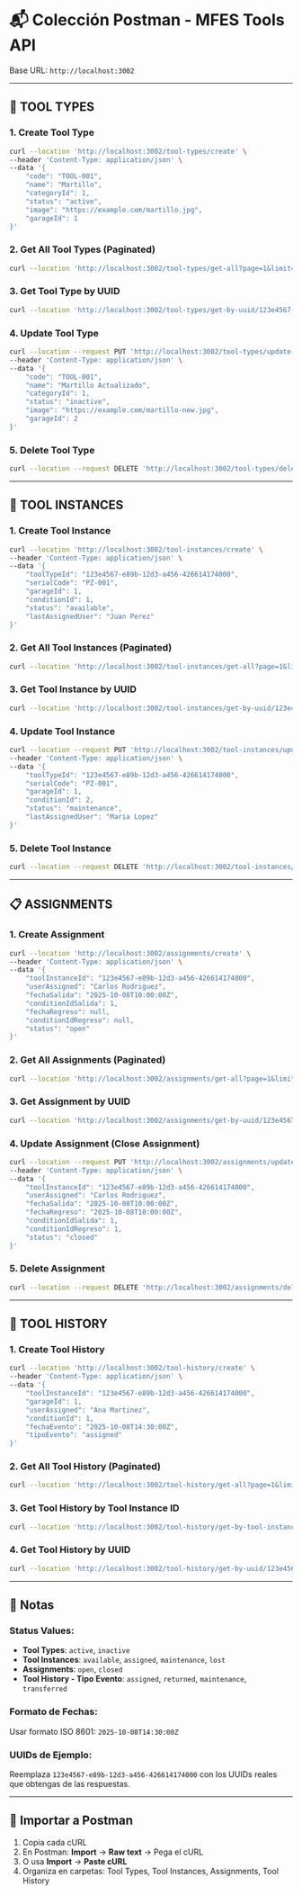 # 📬 Colección Postman - MFES Tools API

Base URL: `http://localhost:3002`

---

## 🔧 TOOL TYPES

### 1. Create Tool Type
```bash
curl --location 'http://localhost:3002/tool-types/create' \
--header 'Content-Type: application/json' \
--data '{
    "code": "TOOL-001",
    "name": "Martillo",
    "categoryId": 1,
    "status": "active",
    "image": "https://example.com/martillo.jpg",
    "garageId": 1
}'
```

### 2. Get All Tool Types (Paginated)
```bash
curl --location 'http://localhost:3002/tool-types/get-all?page=1&limit=10'
```

### 3. Get Tool Type by UUID
```bash
curl --location 'http://localhost:3002/tool-types/get-by-uuid/123e4567-e89b-12d3-a456-426614174000'
```

### 4. Update Tool Type
```bash
curl --location --request PUT 'http://localhost:3002/tool-types/update-tool-types/123e4567-e89b-12d3-a456-426614174000' \
--header 'Content-Type: application/json' \
--data '{
    "code": "TOOL-001",
    "name": "Martillo Actualizado",
    "categoryId": 1,
    "status": "inactive",
    "image": "https://example.com/martillo-new.jpg",
    "garageId": 2
}'
```

### 5. Delete Tool Type
```bash
curl --location --request DELETE 'http://localhost:3002/tool-types/delete-tool-types/123e4567-e89b-12d3-a456-426614174000'
```

---

## 🔨 TOOL INSTANCES

### 1. Create Tool Instance
```bash
curl --location 'http://localhost:3002/tool-instances/create' \
--header 'Content-Type: application/json' \
--data '{
    "toolTypeId": "123e4567-e89b-12d3-a456-426614174000",
    "serialCode": "PZ-001",
    "garageId": 1,
    "conditionId": 1,
    "status": "available",
    "lastAssignedUser": "Juan Perez"
}'
```

### 2. Get All Tool Instances (Paginated)
```bash
curl --location 'http://localhost:3002/tool-instances/get-all?page=1&limit=10'
```

### 3. Get Tool Instance by UUID
```bash
curl --location 'http://localhost:3002/tool-instances/get-by-uuid/123e4567-e89b-12d3-a456-426614174000'
```

### 4. Update Tool Instance
```bash
curl --location --request PUT 'http://localhost:3002/tool-instances/update-tool-instances/123e4567-e89b-12d3-a456-426614174000' \
--header 'Content-Type: application/json' \
--data '{
    "toolTypeId": "123e4567-e89b-12d3-a456-426614174000",
    "serialCode": "PZ-001",
    "garageId": 1,
    "conditionId": 2,
    "status": "maintenance",
    "lastAssignedUser": "Maria Lopez"
}'
```

### 5. Delete Tool Instance
```bash
curl --location --request DELETE 'http://localhost:3002/tool-instances/delete-tool-instances/123e4567-e89b-12d3-a456-426614174000'
```

---

## 📋 ASSIGNMENTS

### 1. Create Assignment
```bash
curl --location 'http://localhost:3002/assignments/create' \
--header 'Content-Type: application/json' \
--data '{
    "toolInstanceId": "123e4567-e89b-12d3-a456-426614174000",
    "userAssigned": "Carlos Rodriguez",
    "fechaSalida": "2025-10-08T10:00:00Z",
    "conditionIdSalida": 1,
    "fechaRegreso": null,
    "conditionIdRegreso": null,
    "status": "open"
}'
```

### 2. Get All Assignments (Paginated)
```bash
curl --location 'http://localhost:3002/assignments/get-all?page=1&limit=10'
```

### 3. Get Assignment by UUID
```bash
curl --location 'http://localhost:3002/assignments/get-by-uuid/123e4567-e89b-12d3-a456-426614174000'
```

### 4. Update Assignment (Close Assignment)
```bash
curl --location --request PUT 'http://localhost:3002/assignments/update-assignments/123e4567-e89b-12d3-a456-426614174000' \
--header 'Content-Type: application/json' \
--data '{
    "toolInstanceId": "123e4567-e89b-12d3-a456-426614174000",
    "userAssigned": "Carlos Rodriguez",
    "fechaSalida": "2025-10-08T10:00:00Z",
    "fechaRegreso": "2025-10-08T18:00:00Z",
    "conditionIdSalida": 1,
    "conditionIdRegreso": 1,
    "status": "closed"
}'
```

### 5. Delete Assignment
```bash
curl --location --request DELETE 'http://localhost:3002/assignments/delete-assignments/123e4567-e89b-12d3-a456-426614174000'
```

---

## 📜 TOOL HISTORY

### 1. Create Tool History
```bash
curl --location 'http://localhost:3002/tool-history/create' \
--header 'Content-Type: application/json' \
--data '{
    "toolInstanceId": "123e4567-e89b-12d3-a456-426614174000",
    "garageId": 1,
    "userAssigned": "Ana Martinez",
    "conditionId": 1,
    "fechaEvento": "2025-10-08T14:30:00Z",
    "tipoEvento": "assigned"
}'
```

### 2. Get All Tool History (Paginated)
```bash
curl --location 'http://localhost:3002/tool-history/get-all?page=1&limit=10'
```

### 3. Get Tool History by Tool Instance ID
```bash
curl --location 'http://localhost:3002/tool-history/get-by-tool-instance/123e4567-e89b-12d3-a456-426614174000'
```

### 4. Get Tool History by UUID
```bash
curl --location 'http://localhost:3002/tool-history/get-by-uuid/123e4567-e89b-12d3-a456-426614174000'
```

---

## 📝 Notas

### Status Values:
- **Tool Types**: `active`, `inactive`
- **Tool Instances**: `available`, `assigned`, `maintenance`, `lost`
- **Assignments**: `open`, `closed`
- **Tool History - Tipo Evento**: `assigned`, `returned`, `maintenance`, `transferred`

### Formato de Fechas:
Usar formato ISO 8601: `2025-10-08T14:30:00Z`

### UUIDs de Ejemplo:
Reemplaza `123e4567-e89b-12d3-a456-426614174000` con los UUIDs reales que obtengas de las respuestas.

---

## 🚀 Importar a Postman

1. Copia cada cURL
2. En Postman: **Import** → **Raw text** → Pega el cURL
3. O usa **Import** → **Paste cURL**
4. Organiza en carpetas: Tool Types, Tool Instances, Assignments, Tool History
